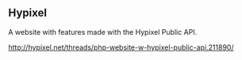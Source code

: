 Hypixel
--------------------
A website with features made with the Hypixel Public API.

http://hypixel.net/threads/php-website-w-hypixel-public-api.211890/
